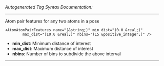 _Autogenerated Tag Syntax Documentation:_

---
Atom pair features for any two atoms in a pose

```
<AtomAtomPairFeatures name="(&string;)" min_dist="(0.0 &real;)"
        max_dist="(10.0 &real;)" nbins="(15 &positive_integer;)" />
```

-   **min_dist**: Minimum distance of interest
-   **max_dist**: Maximum distance of interest
-   **nbins**: Number of bins to subdivide the above interval

---
